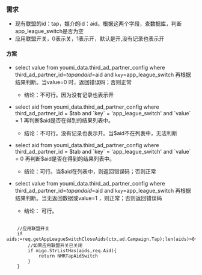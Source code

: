 ### 需求
* 现有联盟的id：tap，媒介的id：aid。根据这两个字段，查数据库，判断app_league_switch是否为空
* 应用联盟开关，0表示关，1表示开，默认是开,没有记录也表示开

#### 方案
* select value from youmi_data.third_ad_partner_config where third_ad_partner_id=$tap and aid=$aid and `key`=app_league_switch 再根据结果判断。当value=0 时，返回错误码；否则正常
  * 结论：不可行。因为没有记录也表示开

* select aid from youmi_data.third_ad_partner_config where third_ad_partner_id = $tab and `key` = 'app_league_switch' and `value` = 1  再判断$aid是否在得到的结果列表中。
  *  结论：不可行。没有记录也表示开。当$aid不在列表中，无法判断


* select aid from youmi_data.third_ad_partner_config where third_ad_partner_id = $tab and `key` = 'app_league_switch' and `value` = 0  再判断$aid是否在得到的结果列表中。
  *  结论：可行。当$aid在列表中，则返回错误码；否则正常

* select value from youmi_data.third_ad_partner_config where third_ad_partner_id=$tap and aid=$aid and `key`=app_league_switch 再根据结果判断。当无返回数据或value=1 ，则正常；否则返回错误码
  *  结论： 可行。


```

	//应用联盟开关
	if aids:=req.getAppLeagueSwitchCloseAids(ctx,ad.Campaign.Tap);len(aids)>0{
		//如果应用联盟开关已关闭
		if migo.StrListHas(aids,req.Aid){
			return NMRTapAidSwitch
		}
	}



```
